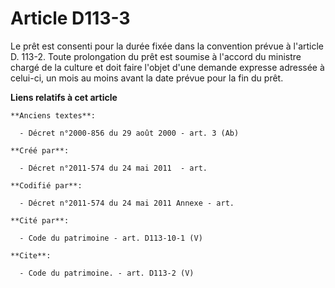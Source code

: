 # Article D113-3

Le prêt est consenti pour la durée fixée dans la convention prévue à l'article D. 113-2. Toute prolongation du prêt est
soumise à l'accord du ministre chargé de la culture et doit faire l'objet d'une demande expresse adressée à celui-ci, un mois
au moins avant la date prévue pour la fin du prêt.

**Liens relatifs à cet article**

	**Anciens textes**:

	  - Décret n°2000-856 du 29 août 2000 - art. 3 (Ab)

	**Créé par**:

	  - Décret n°2011-574 du 24 mai 2011  - art.

	**Codifié par**:

	  - Décret n°2011-574 du 24 mai 2011 Annexe - art.

	**Cité par**:

	  - Code du patrimoine - art. D113-10-1 (V)

	**Cite**:

	  - Code du patrimoine. - art. D113-2 (V)
